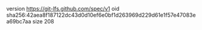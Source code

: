 version https://git-lfs.github.com/spec/v1
oid sha256:42aea8f187122dc43d0d10ef6e0bf1d263969d229d61e1f57e47083ea69bc7aa
size 208
